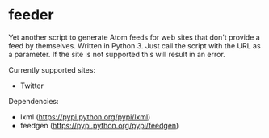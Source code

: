 # feeder
Yet another script to generate Atom feeds for web sites that don't provide a feed by themselves. Written in Python 3.
Just call the script with the URL as a parameter. If the site is not supported this will result in an error.

Currently supported sites:
- Twitter


Dependencies:
- lxml (https://pypi.python.org/pypi/lxml)
- feedgen (https://pypi.python.org/pypi/feedgen)
